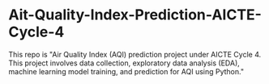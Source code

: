 # Ait-Quality-Index-Prediction-AICTE-Cycle-4
This repo is "Air Quality Index (AQI) prediction project under AICTE Cycle 4. This project involves data collection, exploratory data analysis (EDA), machine learning model training, and prediction for AQI using Python."
